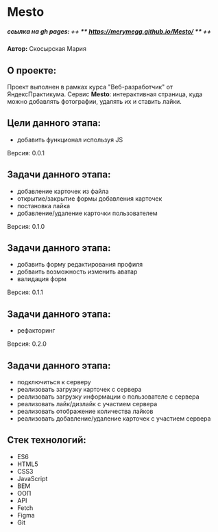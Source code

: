 # Mesto
##### ссылка на gh pages: ++ ** https://merymegg.github.io/Mesto/ ** ++

**Автор:** Скосырская Мария

## О проекте:
Проект выполнен в рамках курса "Веб-разработчик" от ЯндексПрактикума.
Сервис **Mesto**: интерактивная страница, куда можно добавлять фотографии, удалять их и ставить лайки.

## Цели данного этапа:
- добавить функционал используя JS

Версия: 0.0.1

## Задачи данного этапа:
- добавление карточек из файла
- открытие/закрытие формы добавления карточек
- постановка лайка
- добавление/удаление карточки пользователем

Версия: 0.1.0

## Задачи данного этапа:
- добавить форму редактирования профиля
- добваить возможность изменить аватар
- валидация форм

Версия: 0.1.1

## Задачи данного этапа:
- рефакторинг

Версия: 0.2.0

## Задачи данного этапа:
- подключиться к серверу
- реализовать загрузку карточек с сервера
- реализовать загрузку информации о пользователе с сервера
- реализовать лайк/дизлайк с участием сервера
- реализовать отображение количества лайков
- реализовать добавление/удаление карточек с участием сервера

## Стек технологий:

- ES6
- HTML5
- CSS3
- JavaScript
- BEM
- ООП
- API
- Fetch
- Figma
- Git